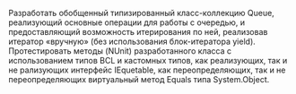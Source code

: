 Разработать обобщенный типизированный класс-коллекцию Queue, реализующий основные операции для работы с очередью, и предоставляющий возможность итерирования по ней, реализовав итератор «вручную» (без использования блок-итератора yield). Протестировать методы (NUnit) разработанного класса c использованием типов BCL и кастомных типов, как реализующих, так и не рализующих интерфейс IEquetable, как переопределяющих, так и не переопределяющих виртуальный метод Equals типа System.Object.
